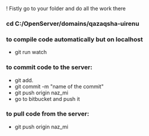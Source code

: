 ! Fistly go to your folder and do all the work there
### cd C:/OpenServer/domains/qazaqsha-uirenu


### to compile code automatically but on localhost
* git run watch

### to commit code to the server:
* git add. 
* git commit -m "name of the commit"
* git push origin naz_mi
* go to bitbucket and push it
### to pull code from the server:
* git push origin naz_mi

